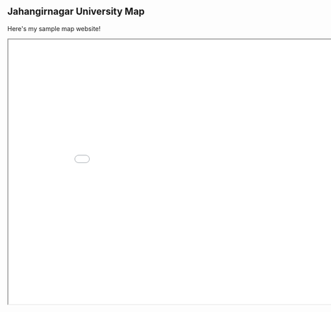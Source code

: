 ## Jahangirnagar University Map

Here's my sample map website!

<iframe src="JU_Map.html" height="600" width="900"></iframe>

